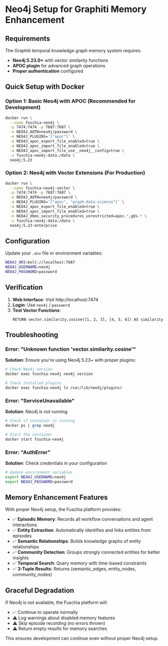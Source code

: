 # Neo4j Setup for Graphiti Memory Enhancement

## Requirements

The Graphiti temporal knowledge graph memory system requires:
- **Neo4j 5.23.0+** with vector similarity functions
- **APOC plugin** for advanced graph operations
- **Proper authentication** configured

## Quick Setup with Docker

### Option 1: Basic Neo4j with APOC (Recommended for Development)

```bash
docker run \
  --name fuschia-neo4j \
  -p 7474:7474 -p 7687:7687 \
  -e NEO4J_AUTH=neo4j/password \
  -e NEO4J_PLUGINS='["apoc"]' \
  -e NEO4J_apoc_export_file_enabled=true \
  -e NEO4J_apoc_import_file_enabled=true \
  -e NEO4J_apoc_import_file_use__neo4j__config=true \
  -v fuschia-neo4j-data:/data \
  neo4j:5.23
```

### Option 2: Neo4j with Vector Extensions (For Production)

```bash
docker run \
  --name fuschia-neo4j-vector \
  -p 7474:7474 -p 7687:7687 \
  -e NEO4J_AUTH=neo4j/password \
  -e NEO4J_PLUGINS='["apoc", "graph-data-science"]' \
  -e NEO4J_apoc_export_file_enabled=true \
  -e NEO4J_apoc_import_file_enabled=true \
  -e NEO4J_dbms_security_procedures_unrestricted=apoc.*,gds.* \
  -v fuschia-neo4j-data:/data \
  neo4j:5.23-enterprise
```

## Configuration

Update your `.env` file or environment variables:

```bash
NEO4J_URI=bolt://localhost:7687
NEO4J_USERNAME=neo4j  
NEO4J_PASSWORD=password
```

## Verification

1. **Web Interface**: Visit http://localhost:7474
2. **Login**: Use `neo4j` / `password`
3. **Test Vector Functions**:
   ```cypher
   RETURN vector.similarity.cosine([1, 2, 3], [4, 5, 6]) AS similarity
   ```

## Troubleshooting

### Error: "Unknown function 'vector.similarity.cosine'"

**Solution**: Ensure you're using Neo4j 5.23+ with proper plugins:
```bash
# Check Neo4j version
docker exec fuschia-neo4j neo4j version

# Check installed plugins
docker exec fuschia-neo4j ls /var/lib/neo4j/plugins/
```

### Error: "ServiceUnavailable"

**Solution**: Neo4j is not running
```bash
# Check if container is running
docker ps | grep neo4j

# Start the container
docker start fuschia-neo4j
```

### Error: "AuthError"

**Solution**: Check credentials in your configuration
```bash
# Update environment variables
export NEO4J_USERNAME=neo4j
export NEO4J_PASSWORD=password
```

## Memory Enhancement Features

With proper Neo4j setup, the Fuschia platform provides:

- ✅ **Episodic Memory**: Records all workflow conversations and agent interactions
- ✅ **Entity Extraction**: Automatically identifies and links entities from episodes  
- ✅ **Semantic Relationships**: Builds knowledge graphs of entity relationships
- ✅ **Community Detection**: Groups strongly connected entities for better insights
- ✅ **Temporal Search**: Query memory with time-based constraints
- ✅ **3-Tuple Results**: Returns (semantic_edges, entity_nodes, community_nodes)

## Graceful Degradation

If Neo4j is not available, the Fuschia platform will:
- ✅ Continue to operate normally
- ⚠️ Log warnings about disabled memory features
- ⚠️ Skip episode recording (no errors thrown)
- ⚠️ Return empty results for memory searches

This ensures development can continue even without proper Neo4j setup.